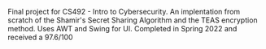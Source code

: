 Final project for CS492 - Intro to Cybersecurity. An implentation from scratch of the Shamir's Secret Sharing Algorithm and the TEAS encryption method. Uses AWT and Swing for UI. Completed in Spring 2022 and received a 97.6/100
